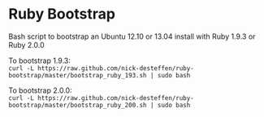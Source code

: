 Ruby Bootstrap
==============

Bash script to bootstrap an Ubuntu 12.10 or 13.04 install with Ruby 1.9.3 or Ruby 2.0.0

To bootstrap 1.9.3:  
`curl -L https://raw.github.com/nick-desteffen/ruby-bootstrap/master/bootstrap_ruby_193.sh | sudo bash`  
  
To bootstrap 2.0.0\:  
`curl -L https://raw.github.com/nick-desteffen/ruby-bootstrap/master/bootstrap_ruby_200.sh | sudo bash`  
